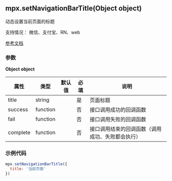 ## mpx.setNavigationBarTitle(Object object)

动态设置当前页面的标题

支持情况： 微信、支付宝、RN、web

[参考文档](https://developers.weixin.qq.com/miniprogram/dev/api/ui/navigation-bar/wx.setNavigationBarTitle.html)

### 参数
**Object object**

| 属性    | 类型     | 默认值 | 必填 | 说明                 |
| ------- | -------- | ------ | ---- | -------------------- |
| title   | string   |        | 是   | 页面标题             |
| success | function |        | 否   | 接口调用成功的回调函数 |
| fail    | function |        | 否   | 接口调用失败的回调函数 |
| complete| function |        | 否   | 接口调用结束的回调函数（调用成功、失败都会执行） |

### 示例代码

```js
mpx.setNavigationBarTitle({
  title: '当前页面'
})
```